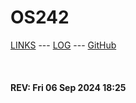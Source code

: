 ---
---

# OS242

[LINKS](LINKS/) --- [LOG](TXT/mylog.txt) --- [GitHub](https://github.com/Anders35/os242/)

<br><b>
#### REV: Fri 06 Sep 2024 18:25
<br>
